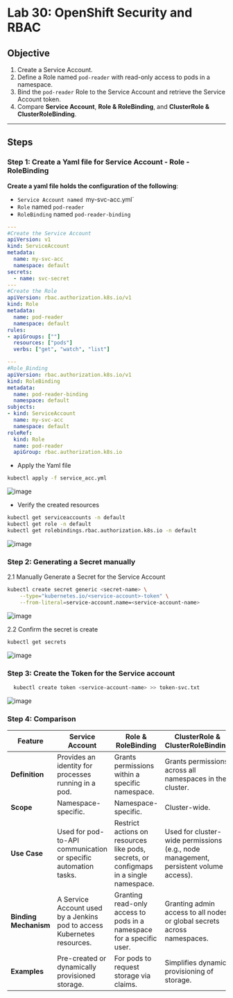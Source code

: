 # Lab 30: OpenShift Security and RBAC  

## Objective  
1. Create a Service Account.  
2. Define a Role named `pod-reader` with read-only access to pods in a namespace.  
3. Bind the `pod-reader` Role to the Service Account and retrieve the Service Account token.  
4. Compare **Service Account**, **Role & RoleBinding**, and **ClusterRole & ClusterRoleBinding**.

---

## Steps  

### Step 1: Create a Yaml file for Service Account - Role - RoleBinding

**Create a yaml file holds the configuration of the following**:

- `Service Account named `my-svc-acc.yml`
- `Role` named `pod-reader`
- `RoleBinding` named `pod-reader-binding`

```yaml
---
#Create the Service Account
apiVersion: v1
kind: ServiceAccount
metadata:
  name: my-svc-acc
  namespace: default
secrets:
  - name: svc-secret
---
#Create the Role
apiVersion: rbac.authorization.k8s.io/v1
kind: Role
metadata:
  name: pod-reader
  namespace: default
rules:
- apiGroups: [""]
  resources: ["pods"]
  verbs: ["get", "watch", "list"]

---
#Role_Binding
apiVersion: rbac.authorization.k8s.io/v1
kind: RoleBinding
metadata:
  name: pod-reader-binding
  namespace: default
subjects:
- kind: ServiceAccount
  name: my-svc-acc
  namespace: default
roleRef:
  kind: Role
  name: pod-reader
  apiGroup: rbac.authorization.k8s.io
```

- Apply the Yaml file

```bash
kubectl apply -f service_acc.yml
```

![image](https://github.com/user-attachments/assets/c6ebf614-85cc-4e3d-924f-a13af4215e5d)

- Verify the created resources

```bash
kubectl get serviceaccounts -n default
kubectl get role -n default
kubectl get rolebindings.rbac.authorization.k8s.io -n default 
```

![image](https://github.com/user-attachments/assets/07112101-ed92-491c-b312-f572bf10f1ba)

### Step 2: Generating a Secret manually

2.1 Manually Generate a Secret for the Service Account

```bash
kubectl create secret generic <secret-name> \
    --type="kubernetes.io/<service-account>-token" \
    --from-literal=service-account.name=<service-account-name>
```

![image](https://github.com/user-attachments/assets/5d76a256-a5c4-4971-8967-506ee889f532)

2.2 Confirm the secret is create 

```bash
kubectl get secrets
```

![image](https://github.com/user-attachments/assets/61172974-f7c8-4ec6-a586-b72a2f4cd227)

### Step 3: Create the Token for the Service account

```bash
  kubectl create token <service-account-name> >> token-svc.txt
```

![image](https://github.com/user-attachments/assets/0e20a75e-c205-4f7a-8811-a3ca1f99aea5)

### Step 4: Comparison

| Feature             | Service Account            |     Role & RoleBinding		     | ClusterRole & ClusterRoleBinding                                               |
|---------------------|-----------------------------------|----------------------------------------|-----------------------------------------------------------|
| **Definition**      | Provides an identity for processes running in a pod.	|Grants permissions within a specific namespace.	| Grants permissions across all namespaces in the cluster.|
| **Scope**    | Namespace-specific.		              | Namespace-specific.	                     | Cluster-wide.                          |
| **Use Case**          | Used for pod-to-API communication or specific automation tasks.	         	|	Restrict actions on resources like pods, secrets, or configmaps in a single namespace.	         | Used for cluster-wide permissions (e.g., node management, persistent volume access).            |
| **Binding Mechanism**   | A Service Account used by a Jenkins pod to access Kubernetes resources.			|	Granting read-only access to pods in a namespace for a specific user.      | Granting admin access to all nodes or global secrets across namespaces. |
| **Examples**        | Pre-created or dynamically provisioned storage.	|	For pods to request storage via claims.| Simplifies dynamic provisioning of storage. |
